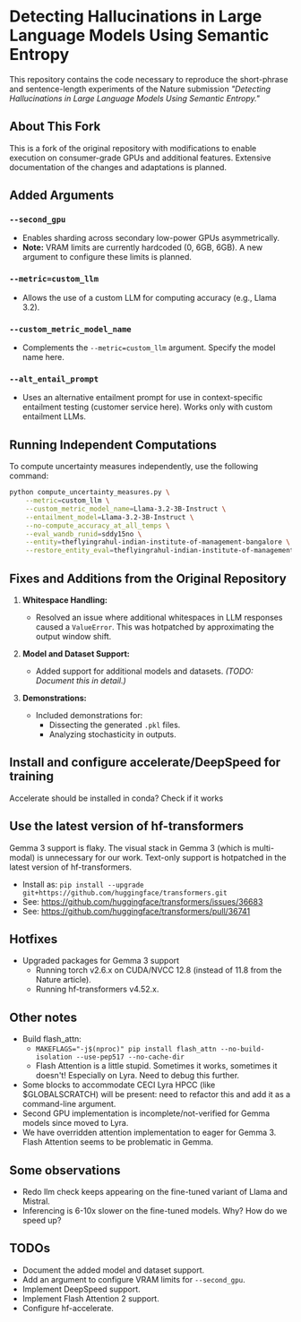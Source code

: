 # Detecting Hallucinations in Large Language Models Using Semantic Entropy

This repository contains the code necessary to reproduce the short-phrase and sentence-length experiments of the Nature submission *"Detecting Hallucinations in Large Language Models Using Semantic Entropy."*

## About This Fork

This is a fork of the original repository with modifications to enable execution on consumer-grade GPUs and additional features. Extensive documentation of the changes and adaptations is planned.

## Added Arguments

### `--second_gpu`
- Enables sharding across secondary low-power GPUs asymmetrically.
- **Note:** VRAM limits are currently hardcoded (0, 6GB, 6GB). A new argument to configure these limits is planned.

### `--metric=custom_llm`
- Allows the use of a custom LLM for computing accuracy (e.g., Llama 3.2).

### `--custom_metric_model_name`
- Complements the `--metric=custom_llm` argument. Specify the model name here.

### `--alt_entail_prompt`
- Uses an alternative entailment prompt for use in context-specific entailment testing (customer service here). Works only with custom entailment LLMs.

## Running Independent Computations

To compute uncertainty measures independently, use the following command:

```bash
python compute_uncertainty_measures.py \
    --metric=custom_llm \
    --custom_metric_model_name=Llama-3.2-3B-Instruct \
    --entailment_model=Llama-3.2-3B-Instruct \
    --no-compute_accuracy_at_all_temps \
    --eval_wandb_runid=sddy15no \
    --entity=theflyingrahul-indian-institute-of-management-bangalore \
    --restore_entity_eval=theflyingrahul-indian-institute-of-management-bangalore
```

## Fixes and Additions from the Original Repository

1. **Whitespace Handling:**
     - Resolved an issue where additional whitespaces in LLM responses caused a `ValueError`. This was hotpatched by approximating the output window shift.

2. **Model and Dataset Support:**
     - Added support for additional models and datasets. *(TODO: Document this in detail.)*

3. **Demonstrations:**
     - Included demonstrations for:
         - Dissecting the generated `.pkl` files.
         - Analyzing stochasticity in outputs.

## Install and configure accelerate/DeepSpeed for training
Accelerate should be installed in conda? Check if it works

## Use the latest version of hf-transformers
Gemma 3 support is flaky. The visual stack in Gemma 3 (which is multi-modal) is unnecessary for our work. Text-only support is hotpatched in the latest version of hf-transformers.
- Install as: `pip install --upgrade git+https://github.com/huggingface/transformers.git`
- See: https://github.com/huggingface/transformers/issues/36683
- See: https://github.com/huggingface/transformers/pull/36741

## Hotfixes
- Upgraded packages for Gemma 3 support
     - Running torch v2.6.x on CUDA/NVCC 12.8 (instead of 11.8 from the Nature article).
     - Running hf-transformers v4.52.x.

## Other notes
- Build flash_attn:
     - `MAKEFLAGS="-j$(nproc)" pip install flash_attn --no-build-isolation --use-pep517 --no-cache-dir`
     - Flash Attention is a little stupid. Sometimes it works, sometimes it doesn't! Especially on Lyra. Need to debug this further.
- Some blocks to accommodate CECI Lyra HPCC (like $GLOBALSCRATCH) will be present: need to refactor this and add it as a command-line argument.
- Second GPU implementation is incomplete/not-verified for Gemma models since moved to Lyra.
- We have overridden attention implementation to eager for Gemma 3. Flash Attention seems to be problematic in Gemma.

## Some observations
- Redo llm check keeps appearing on the fine-tuned variant of Llama and Mistral.
- Inferencing is 6-10x slower on the fine-tuned models. Why? How do we speed up?

## TODOs
- Document the added model and dataset support.
- Add an argument to configure VRAM limits for `--second_gpu`.
- Implement DeepSpeed support.
- Implement Flash Attention 2 support.
- Configure hf-accelerate.